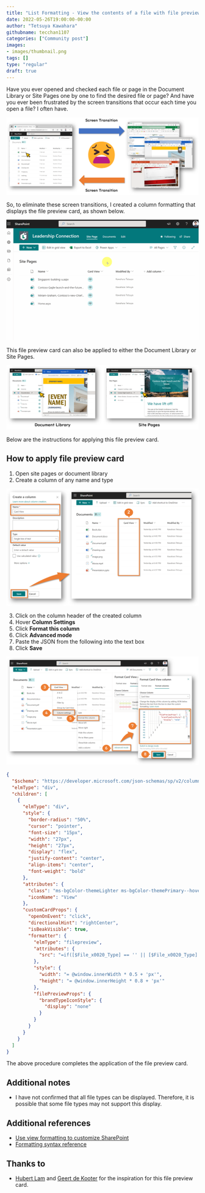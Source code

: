 ```yaml
---
title: "List Formatting - View the contents of a file with file preview card"
date: 2022-05-26T19:00:00-00:00
author: "Tetsuya Kawahara"
githubname: tecchan1107
categories: ["Community post"]
images:
- images/thumbnail.png
tags: []
type: "regular"
draft: true
---
```


Have you ever opened and checked each file or page in the Document Library or Site Pages one by one to find the desired file or page? And have you ever been frustrated by the screen transitions that occur each time you open a file? I often have.

![screen-translation](images/screen-transition.png)

So, to eliminate these screen transitions, I created a column formatting that displays the file preview card, as shown below.

![sample](images/sample.gif)

This file preview card can also be applied to either the Document Library or Site Pages.

![document-library-and-site-pages](images/document-library-and-site-pages.png)

Below are the instructions for applying this file preview card.

## How to apply file preview card

1. Open site pages or document library
2. Create a column of any name and type

![sample](images/create-column.png)

3. Click on the column header of the created column
4. Hover **Column Settings**
5. Click **Format this column**
6. Click **Advanced mode**
7. Paste the JSON from the following into the text box
8. Click **Save**

![sample](images/how-to-apply-column-formatting.png)

``` json
{
  "$schema": "https://developer.microsoft.com/json-schemas/sp/v2/column-formatting.schema.json",
  "elmType": "div",
  "children": [
    {
      "elmType": "div",
      "style": {
        "border-radius": "50%",
        "cursor": "pointer",
        "font-size": "15px",
        "width": "27px",
        "height": "27px",
        "display": "flex",
        "justify-content": "center",
        "align-items": "center",
        "font-weight": "bold"
      },
      "attributes": {
        "class": "ms-bgColor-themeLighter ms-bgColor-themePrimary--hover ms-fontColor-neutralPrimary ms-fontColor-white--hover",
        "iconName": "View"
      },
      "customCardProps": {
        "openOnEvent": "click",
        "directionalHint": "rightCenter",
        "isBeakVisible": true,
        "formatter": {
          "elmType": "filepreview",
          "attributes": {
            "src": "=if([$File_x0020_Type] == '' || [$File_x0020_Type] == 'aspx' || [$File_x0020_Type] == 'pdf', [$FileRef] , if([$File_x0020_Type] == 'docx' || [$File_x0020_Type] == 'dotx' || [$File_x0020_Type] == 'dotm' || [$File_x0020_Type] == 'docm' || [$File_x0020_Type] == 'docb' || [$File_x0020_Type] == 'pptx' || [$File_x0020_Type] == 'pptm' || [$File_x0020_Type] == 'potx' || [$File_x0020_Type] == 'potm' || [$File_x0020_Type] == 'ppam' || [$File_x0020_Type] == 'ppsx' || [$File_x0020_Type] == 'ppsm' || [$File_x0020_Type] == 'sldx' || [$File_x0020_Type] == 'sldm' || [$File_x0020_Type] == 'vsdx' || [$File_x0020_Type] == 'xlsx' || [$File_x0020_Type] == 'xlsm' || [$File_x0020_Type] == 'xltx' || [$File_x0020_Type] == 'xltm', @currentWeb +'/_layouts/15/WopiFrame.aspx?sourcedoc=' + [$FileRef] + '&action=view' , @currentWeb +'/_layouts/15/embed.aspx?UniqueId=' + [$UniqueId] + '&client_id=FileViewerWebPart&showNewWindow=true&embed={\"af\":false,\"p\":1,\"z\":\"width\"}&auth=readwrite'))"
          },
          "style": {
            "width": "= @window.innerWidth * 0.5 + 'px'",
            "height": "= @window.innerHeight * 0.8 + 'px'"
          },
          "filePreviewProps": {
            "brandTypeIconStyle": {
              "display": "none"
            }
          }
        }
      }
    }
  ]
}
```

The above procedure completes the application of the file preview card.

## Additional notes

- I have not confirmed that all file types can be displayed. Therefore, it is possible that some file types may not support this display.

## Additional references

- [Use view formatting to customize SharePoint](https://docs.microsoft.com/sharepoint/dev/declarative-customization/view-formatting)
- [Formatting syntax reference](https://docs.microsoft.com/en-us/sharepoint/dev/declarative-customization/formatting-syntax-reference)

## Thanks to

- [Hubert Lam](https://twitter.com/z3019494) and [Geert de Kooter](https://twitter.com/gdekooter) for the inspiration for this file preview card.